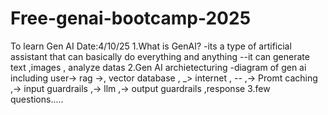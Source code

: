 # Free-genai-bootcamp-2025
To learn Gen AI
Date:4/10/25
1.What is GenAI?
-its a type of artificial assistant that can basically do everything and anything
--it can generate text ,images , analyze datas
2.Gen AI archietecturing
-diagram of gen ai including user-> rag ->, vector database , _> internet , -- ,-> Promt caching ,-> input guardrails ,-> llm ,-> output guardrails ,response
3.few questions.....
